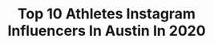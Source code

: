 ---
title: Top 10 Athletes Instagram Influencers In Austin In 2020
description: >-
  Find top athletes Instagram influencers in Austin in 2020. Most popular hashtags: #fitness #fitnessmotivation #fitnessgirl #homeworkout.
platform: Instagram
profiles:
  - username: "austinmeadows13"
    fullname: >-
      Austin Meadows
    location: "United States"
    followers: 18695
    engagement: 1032
    commentsToLikes: 0.026418
    avatar: "https://scontent-ams4-1.cdninstagram.com/v/t51.2885-19/s320x320/15803254_378153765882499_712993691014266880_a.jpg?_nc_ht=scontent-ams4-1.cdninstagram.com&_nc_ohc=TmXA0x5Sf88AX9s6_aL&oh=9487626c936ee65e68f260121f179d24&oe=5EB8C932"
    verified: true
    hashtags: "#openingdayathome, #nikebaseball, #mlb, #favoriterods"
  - username: "jarrodluty2897"
    fullname: >-
      Jarrod “The Sheriff” Luty
    location: "United States"
    followers: 21921
    engagement: 1364
    commentsToLikes: 0.012952
    avatar: "https://scontent-lhr8-1.cdninstagram.com/v/t51.2885-19/s320x320/84634778_628248168004093_9166783338764042240_n.jpg?_nc_ht=scontent-lhr8-1.cdninstagram.com&_nc_ohc=uylROAcDVWwAX8aEzsL&oh=8a6883b0282916caf40121cefe06aaee&oe=5EBB4AA0"
    verified: false
    hashtags: "#freerun, #parkourlife, #vans, #spyglasspk"
  - username: "anapeli_"
    fullname: >-
      ANA
    location: "United States"
    followers: 5905
    engagement: 459
    commentsToLikes: 0.057906
    avatar: "https://scontent-ort2-1.cdninstagram.com/vp/f1714c62068e0b6dca73d22ccf55a834/5E1C1BFD/t51.2885-19/s320x320/70027035_1551890734953900_6171711946715299840_n.jpg?_nc_ht=scontent-ort2-1.cdninstagram.com"
    verified: false
    hashtags: "#tomboystyle, #satxfashionblogger, #messageoftheday, #fashioninfluencer"
  - username: "austinteyler"
    fullname: >-
      Austin "Superfly" Teyler
    location: "United States"
    followers: 13373
    engagement: 623
    commentsToLikes: 0.013436
    avatar: "https://scontent-amt2-1.cdninstagram.com/v/t51.2885-19/s320x320/81570413_740349819788103_3811217570309079040_n.jpg?_nc_ht=scontent-amt2-1.cdninstagram.com&_nc_ohc=-bKrvGkW_kAAX9sseGK&oh=db890a432e3745dc97efc2ed10f308a1&oe=5EB0551D"
    verified: false
    hashtags: "#moto, #cbr929, #ranchlife, #m5bmonday"
  - username: "ms_kchambers"
    fullname: >-
      Kendra Chambers
    location: "United States"
    followers: 6179
    engagement: 825
    commentsToLikes: 0.045405
    avatar: "https://scontent-atl3-1.cdninstagram.com/v/t51.2885-19/s320x320/52730230_1640193889458950_4222999788901105664_n.jpg?_nc_ht=scontent-atl3-1.cdninstagram.com&_nc_ohc=0RpdtghGd_cAX8pZQvp&oh=32145821aa7e59661cd22c49596365bb&oe=5EB9D653"
    verified: true
    hashtags: "#leadherforward, #useyoga, #wedabest, #runsmart"
  - username: "elchin_ahmadov_"
    fullname: >-
      Elchin Ahmadov
    location: "United States"
    followers: 48984
    engagement: 115
    commentsToLikes: 0.032876
    avatar: "https://scontent-gmp1-1.cdninstagram.com/v/t51.2885-19/s320x320/57411827_674787082980980_1826788266892853248_n.jpg?_nc_ht=scontent-gmp1-1.cdninstagram.com&_nc_ohc=YQ618EdrGlEAX8zwqZ0&oh=17ce4f265db0adc56e99a50e0ff292d4&oe=5EA48B73"
    verified: false
    hashtags: "#squats, #newyorkcit, #fatburningworkout, #baltimore"
  - username: "tinytiff97"
    fullname: >-
      THE Tiniest Of Tiffs
    location: "United States"
    followers: 18569
    engagement: 259
    commentsToLikes: 0.024031
    avatar: "https://scontent-arn2-1.cdninstagram.com/v/t51.2885-19/s320x320/67145406_2200465710073081_9188643859012255744_n.jpg?_nc_ht=scontent-arn2-1.cdninstagram.com&_nc_ohc=4QT2cJw5lLoAX-K8CuP&oh=b68b75fd05b420220914f6d2d50611c7&oe=5EB04157"
    verified: false
    hashtags: "#friends, #powerliftingmotivation, #closeenough, #teamaita"
  - username: "sarahpaullft"
    fullname: >-
      Sarah Pauluk
    location: "United States"
    followers: 6783
    engagement: 1761
    commentsToLikes: 0.052715
    avatar: "https://instagram.flim20-1.fna.fbcdn.net/v/t51.2885-19/s320x320/90708684_521572321878516_2341993508425957376_n.jpg?_nc_ht=instagram.flim20-1.fna.fbcdn.net&_nc_ohc=QywukO6FDPcAX-Zrx0J&oh=f29a296432632015cd498e0f168ca22a&oe=5EB5AF2D"
    verified: false
    hashtags: "#fitlife, #fitmodel, #fitgirl, #fitgirls"
  - username: "thatsorae12"
    fullname: >-
      RACHEL WASHINGTON||EXTFL
    location: "United States"
    followers: 7993
    engagement: 761
    commentsToLikes: 0.105122
    avatar: "https://scontent-ams4-1.cdninstagram.com/v/t51.2885-19/s320x320/57395911_613569155795053_8200768747770740736_n.jpg?_nc_ht=scontent-ams4-1.cdninstagram.com&_nc_ohc=HbVeMWQhoxcAX8xlJ1s&oh=eaffd4452629d6088abec1835daada62&oe=5EAEA56A"
    verified: false
    hashtags: "#gymmollyathletes, #girlswithabs, #strongandsexy, #youngwildandfree"
  - username: "mandiekaii_fit"
    fullname: >-
      MANDIE KAII 🌈
    location: "United States"
    followers: 49798
    engagement: 337
    commentsToLikes: 0.019539
    avatar: "https://scontent-bos3-1.cdninstagram.com/v/t51.2885-19/s320x320/80844161_1279101455624986_5443279445999747072_n.jpg?_nc_ht=scontent-bos3-1.cdninstagram.com&_nc_ohc=qA-taoOoEs8AX-LNf2C&oh=1ab81958c2483985b2eef5d33bf66a94&oe=5EBBD4D4"
    verified: false
    hashtags: "#gaygirls, #quarantinelife, #quarantineandchill, #fitchicks"
---